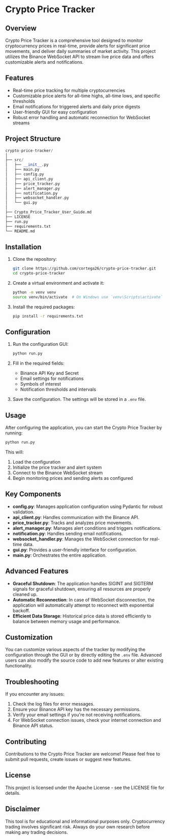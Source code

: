 # Crypto Price Tracker

## Overview

Crypto Price Tracker is a comprehensive tool designed to monitor cryptocurrency prices in real-time, provide alerts for significant price movements, and deliver daily summaries of market activity. This project utilizes the Binance WebSocket API to stream live price data and offers customizable alerts and notifications.

## Features

- Real-time price tracking for multiple cryptocurrencies
- Customizable price alerts for all-time highs, all-time lows, and specific thresholds
- Email notifications for triggered alerts and daily price digests
- User-friendly GUI for easy configuration
- Robust error handling and automatic reconnection for WebSocket streams

## Project Structure

```python
crypto-price-tracker/
│
├── src/
│   ├── __init__.py
│   ├── main.py
│   ├── config.py
│   ├── api_client.py
│   ├── price_tracker.py
│   ├── alert_manager.py
│   ├── notification.py
│   ├── websocket_handler.py
│   └── gui.py
│
├── Crypto_Price_Tracker_User_Guide.md
├── LICENSE
├── run.py
├── requirements.txt
└── README.md
```

## Installation

1. Clone the repository:

   ```sh
   git clone https://github.com/cortega26/crypto-price-tracker.git
   cd crypto-price-tracker
   ```

2. Create a virtual environment and activate it:

   ```sh
   python -m venv venv
   source venv/bin/activate  # On Windows use `venv\Scripts\activate`
   ```

3. Install the required packages:

   ```sh
   pip install -r requirements.txt
   ```

## Configuration

1. Run the configuration GUI:

   ```sh
   python run.py
   ```

2. Fill in the required fields:
   - Binance API Key and Secret
   - Email settings for notifications
   - Symbols of interest
   - Notification thresholds and intervals

3. Save the configuration. The settings will be stored in a `.env` file.

## Usage

After configuring the application, you can start the Crypto Price Tracker by running:

```sh
python run.py
```

This will:

1. Load the configuration
2. Initialize the price tracker and alert system
3. Connect to the Binance WebSocket stream
4. Begin monitoring prices and sending alerts as configured

## Key Components

- **config.py**: Manages application configuration using Pydantic for robust validation.
- **api_client.py**: Handles communication with the Binance API.
- **price_tracker.py**: Tracks and analyzes price movements.
- **alert_manager.py**: Manages alert conditions and triggers notifications.
- **notification.py**: Handles sending email notifications.
- **websocket_handler.py**: Manages the WebSocket connection for real-time data.
- **gui.py**: Provides a user-friendly interface for configuration.
- **main.py**: Orchestrates the entire application.

## Advanced Features

- **Graceful Shutdown**: The application handles SIGINT and SIGTERM signals for graceful shutdown, ensuring all resources are properly cleaned up.
- **Automatic Reconnection**: In case of WebSocket disconnection, the application will automatically attempt to reconnect with exponential backoff.
- **Efficient Data Storage**: Historical price data is stored efficiently to balance between memory usage and performance.

## Customization

You can customize various aspects of the tracker by modifying the configuration through the GUI or by directly editing the `.env` file. Advanced users can also modify the source code to add new features or alter existing functionality.

## Troubleshooting

If you encounter any issues:

1. Check the log files for error messages.
2. Ensure your Binance API key has the necessary permissions.
3. Verify your email settings if you're not receiving notifications.
4. For WebSocket connection issues, check your internet connection and Binance API status.

## Contributing

Contributions to the Crypto Price Tracker are welcome! Please feel free to submit pull requests, create issues or suggest new features.

## License

This project is licensed under the Apache License - see the LICENSE file for details.

## Disclaimer

This tool is for educational and informational purposes only. Cryptocurrency trading involves significant risk. Always do your own research before making any trading decisions.
